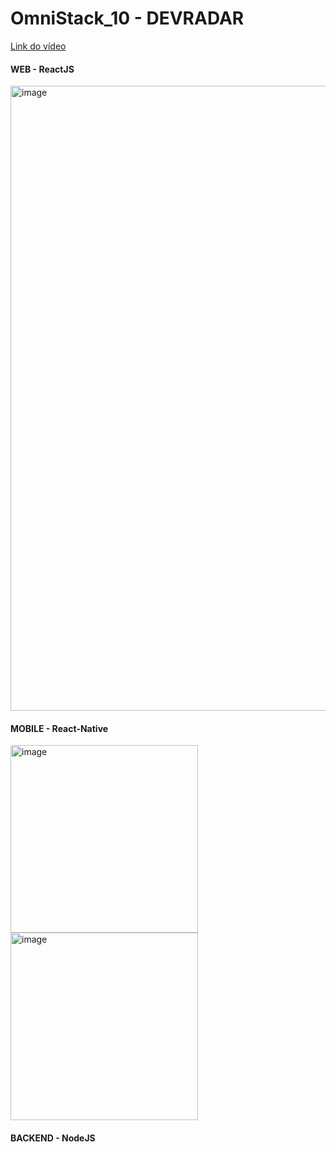 # OmniStack_10 - DEVRADAR
[Link do vídeo](https://www.linkedin.com/posts/ismael-moreira-de-sousa-20234213b_semanaomnistack-reactnative-node-activity-6624637738094256128-DsFc)

#### WEB - ReactJS
<img src="https://user-images.githubusercontent.com/28990749/72681020-a377c280-3a9e-11ea-98bc-e49e2cde1c2e.png" width="1000" title="image">

#### MOBILE - React-Native
<div>
<img src="https://user-images.githubusercontent.com/28990749/72680981-4e3bb100-3a9e-11ea-912e-08f64738f3d4.png" width="300" title="image">
<img src="https://user-images.githubusercontent.com/28990749/72680989-63184480-3a9e-11ea-84ac-4b2968bb5bac.png" width="300" title="image">
<div>
 
 #### BACKEND - NodeJS

 
